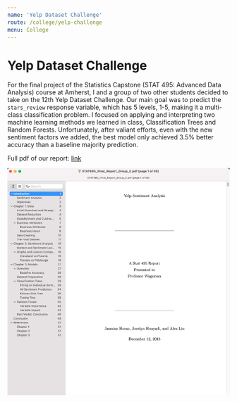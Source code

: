 ```yaml
---
name: 'Yelp Dataset Challenge'
route: /college/yelp-challenge
menu: College
---
```


# Yelp Dataset Challenge

For the final project of the Statistics Capstone (STAT 495: Advanced Data Analysis) course at Amherst, I and a group of two other students decided to take on the 12th Yelp Dataset Challenge. Our main goal was to predict the `stars_review` response variable, which has 5 levels, 1-5, making it a multi-class classification problem. I focused on applying and interpreting two machine learning methods we learned in class, Classification Trees and Random Forests. Unfortunately, after valiant efforts, even with the new sentiment factors we added, the best model only achieved 3.5% better accuracy than a baseline majority prediction.

Full pdf of our report: [link](/pdfs/STAT495_Final_Report_Group_E.pdf)

![First Page of Report](./report-preview.png)
